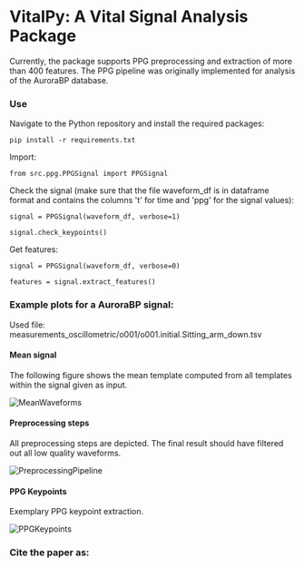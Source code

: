 # VitalPy: A Vital Signal Analysis Package

Currently, the package supports PPG preprocessing and extraction of more than 400 features. The PPG pipeline was originally implemented for analysis of the AuroraBP database.

### Use

Navigate to the Python repository and install the required packages:

```pip install -r requirements.txt```

Import:

```from src.ppg.PPGSignal import PPGSignal```

Check the signal (make sure that the file waveform_df is in dataframe format and contains the columns 't' for time and 'ppg' for the signal values):

```signal = PPGSignal(waveform_df, verbose=1)```

```signal.check_keypoints()```

Get features:

```signal = PPGSignal(waveform_df, verbose=0)```

```features = signal.extract_features()```



### Example plots for a AuroraBP signal:

Used file: measurements_oscillometric/o001/o001.initial.Sitting_arm_down.tsv

#### Mean signal

The following figure shows the mean template computed from all templates within the signal given as input.

![MeanWaveforms](https://github.com/SCAI-Lab/VitalPy/assets/33239037/5a8136b0-f9fc-49a4-b345-d2609a5113de)

#### Preprocessing steps

All preprocessing steps are depicted. The final result should have filtered out all low quality waveforms.

![PreprocessingPipeline](https://github.com/SCAI-Lab/VitalPy/assets/33239037/f9e518d6-4fa7-4a7b-b9f8-990c20b87a51)

#### PPG Keypoints

Exemplary PPG keypoint extraction.

![PPGKeypoints](https://github.com/SCAI-Lab/VitalPy/assets/33239037/84c44e52-2a07-4faf-b142-45a8e17486ee)

### Cite the paper as:

